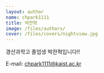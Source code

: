 ```yaml
---
layout: author
name: chpark1111
title: 박찬혁
image: /files/authors/
cover: /files/covers/nightview.jpg
---
```

경산과학고 졸업생 박찬혁입니다!!

E-mail: chpark1111@kaist.ac.kr
